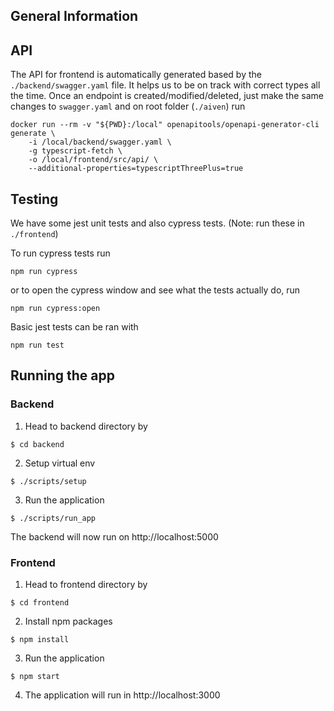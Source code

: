 ## General Information

## API

The API for frontend is automatically generated based by the `./backend/swagger.yaml` file. It helps us to be on track with correct types all the time.
Once an endpoint is created/modified/deleted, just make the same changes to `swagger.yaml` and on root folder (`./aiven`) run

```shell
docker run --rm -v "${PWD}:/local" openapitools/openapi-generator-cli generate \
    -i /local/backend/swagger.yaml \
    -g typescript-fetch \
    -o /local/frontend/src/api/ \
    --additional-properties=typescriptThreePlus=true
```

## Testing

We have some jest unit tests and also cypress tests. (Note: run these in `./frontend`)

To run cypress tests run

```shell
npm run cypress
```

or to open the cypress window and see what the tests actually do, run

```shell
npm run cypress:open
```

Basic jest tests can be ran with

```shell
npm run test
```

## Running the app

### Backend

1. Head to backend directory by

```shell
$ cd backend
```

2. Setup virtual env

```shell
$ ./scripts/setup
```

3. Run the application

```shell
$ ./scripts/run_app
```

The backend will now run on http://localhost:5000

### Frontend

1. Head to frontend directory by

```shell
$ cd frontend
```

2. Install npm packages

```shell
$ npm install
```

3. Run the application

```shell
$ npm start
```

4. The application will run in http://localhost:3000
